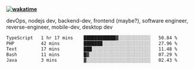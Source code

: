 **[![wakatime](https://wakatime.com/badge/user/87646243-158a-4241-a3cb-668e1fa2dbb8.svg)](https://wakatime.com/@87646243-158a-4241-a3cb-668e1fa2dbb8?style=plastic)**


devOps, nodejs dev, backend-dev, frontend (maybe?), software engineer, reverse-engineer, mobile-dev, desktop dev

<!--START_SECTION:waka-->

```txt
TypeScript   1 hr 17 mins    ████████████▓░░░░░░░░░░░░   50.84 %
PHP          42 mins         ███████░░░░░░░░░░░░░░░░░░   27.96 %
Text         17 mins         ███░░░░░░░░░░░░░░░░░░░░░░   11.48 %
Bash         11 mins         █▓░░░░░░░░░░░░░░░░░░░░░░░   07.29 %
Java         3 mins          ▓░░░░░░░░░░░░░░░░░░░░░░░░   02.43 %
```

<!--END_SECTION:waka-->
